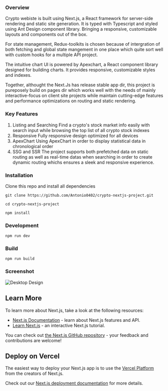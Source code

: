 ### Overview

Crypto webiste is built using Next.js, a React framework for server-side rendering and static site generation. It is typed with Typescript and styled using Ant Design component library. Bringing a responsive, customizable layouts and components out of the box.

For state management, Redux-toolkits is chosen because of intergration of both fetching and global state mangement in one place which quite sort well with custom hooks for a multiple API project.

The intuitive chart UI is powered by Apexchart, a React component library designed for building charts. It provides responsive, customizable styles and indexes.

Together, althought the Next.Js has release stable app dir, this project is pureposely build on pages dir which works well with the needs of mainly interactive-focus on client site projects while maintain cutting-edge features and performance optimizations on routing and static rendering.

### Key Features

1. Listing and Searching 
   Find a crypto's stock market info easily with search input while browsing the top list of all crypto stock indexes
2. Responsive
   Fully responsive design optimized for all devices
3. ApexChart
   Using ApexChart in order to display statistical data in chronological order
4. SSG and SSR
   The project supports both prefetched data on static routing as well as real-time datas when searching in order to create dynamic routing whichs ensures a sleek and responsive experience.

### Installation

Clone this repo and install all dependencies

```
git clone https://github.com/Antonio0402/crypto-nextjs-project.git

cd crypto-nextjs-project

npm install
```

### Development

```
npm run dev
```

### Build

```
npm run build
```

### Screenshot

![Desktop Design](./screenshots/desktop-design.png)

## Learn More

To learn more about Next.js, take a look at the following resources:

- [Next.js Documentation](https://nextjs.org/docs) - learn about Next.js features and API.
- [Learn Next.js](https://nextjs.org/learn) - an interactive Next.js tutorial.

You can check out [the Next.js GitHub repository](https://github.com/vercel/next.js/) - your feedback and contributions are welcome!

## Deploy on Vercel

The easiest way to deploy your Next.js app is to use the [Vercel Platform](https://vercel.com/new?utm_medium=default-template&filter=next.js&utm_source=create-next-app&utm_campaign=create-next-app-readme) from the creators of Next.js.

Check out our [Next.js deployment documentation](https://nextjs.org/docs/deployment) for more details.
